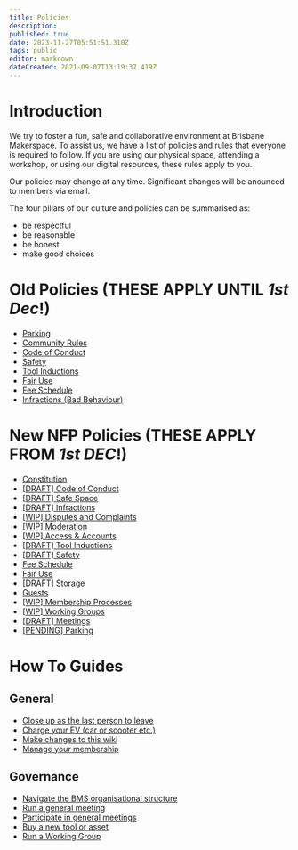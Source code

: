 ```yaml
---
title: Policies
description: 
published: true
date: 2023-11-27T05:51:51.310Z
tags: public
editor: markdown
dateCreated: 2021-09-07T13:19:37.419Z
---
```


# Introduction
We try to foster a fun, safe and collaborative environment at Brisbane Makerspace. To assist us, we have a list of policies and rules that everyone is required to follow. If you are using our physical space, attending a workshop, or using our digital resources, these rules apply to you.

Our policies may change at any time. Significant changes will be anounced to members via email.

The four pillars of our culture and policies can be summarised as:
* be respectful
* be reasonable
* be honest
* make good choices

# Old Policies (THESE APPLY UNTIL *1st Dec*!)
- [Parking](/policies/parking)
- [Community Rules](/policies/communityrules)
- [Code of Conduct](/policies/codeofconduct)
- [Safety](/policies/safety)
- [Tool Inductions](/policies/inductions)
- [Fair Use](/policies/fair-use)
- [Fee Schedule](/policies/fees)
- [Infractions (Bad Behaviour)](/policies/infractions)

# New NFP Policies (THESE APPLY FROM *1st DEC*!)
- [Constitution](/constitution)
- [[DRAFT] Code of Conduct](/bylaws/coc)
- [[DRAFT] Safe Space](/bylaws/safespace)
- [[DRAFT] Infractions](/bylaws/infractions)
- [[WIP] Disputes and Complaints](/bylaws/disputes)
- [[WIP] Moderation](/bylaws/moderation)
- [[WIP] Access & Accounts](/bylaws/access)
- [[DRAFT] Tool Inductions](/bylaws/inductions)
- [[DRAFT] Safety](/bylaws/safety)
- [Fee Schedule](/bylaws/fees)
- [Fair Use](/bylaws/fair-use)
- [[DRAFT] Storage](/bylaws/storage)
- [Guests](/bylaws/guests)
- [[WIP] Membership Processes](/bylaws/membership-processes)
- [[WIP] Working Groups](/bylaws/working-groups)
- [[DRAFT] Meetings](/bylaws/meetings)
- [[PENDING] Parking](/bylaws/parking)


# How To Guides
## General
- [Close up as the last person to leave](/howto/closeup)
- [Charge your EV (car or scooter etc.)](/howto/charge-an-ev)
- [Make changes to this wiki](/howto/make-wiki-changes)
- [Manage your membership](/howto/manage-membership)

## Governance
- [Navigate the BMS organisational structure](/howto/org-structure)
- [Run a general meeting](/howto/run-general-meeting)
- [Participate in general meetings](/howto/general-meetings)
- [Buy a new tool or asset](/howto/buy-something)
- [Run a Working Group](/howto/run-working-groups)
